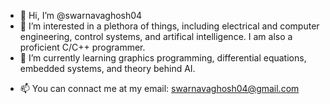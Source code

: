 - 👋 Hi, I’m @swarnavaghosh04
- 👀 I’m interested in a plethora of things, including electrical and computer engineering, control systems, and artifical intelligence. I am also a proficient C/C++ programmer.
- 🌱 I’m currently learning graphics programming, differential equations, embedded systems, and theory behind AI.
<!--- - 💞️ I’m looking to collaborate on ... --->
- 📫 You can connact me at my email: swarnavaghosh04@gmail.com

<!---
swarnavaghosh04/swarnavaghosh04 is a ✨ special ✨ repository because its `README.md` (this file) appears on your GitHub profile.
You can click the Preview link to take a look at your changes.
--->
